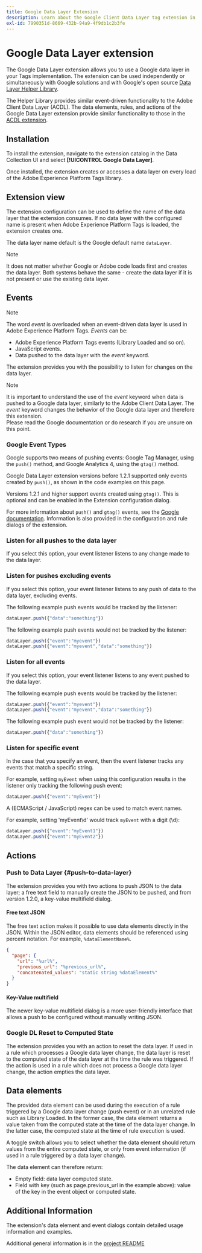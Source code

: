 ```yaml
---
title: Google Data Layer Extension
description: Learn about the Google Client Data Layer tag extension in Adobe Experience Platform.
exl-id: 7990351d-8669-432b-94a9-4f9db1c2b3fe
---
```

# Google Data Layer extension

The Google Data Layer extension allows you to use a Google data layer in your Tags implementation. The extension can be used independently or simultaneously with Google solutions and with Google's open source [Data Layer Helper Library](https://github.com/google/data-layer-helper).

The Helper Library provides similar event-driven functionality to the Adobe Client Data Layer (ACDL). The data elements, rules, and actions of the Google Data Layer extension provide similar functionality to those in the [ACDL extension](../client-data-layer/overview.md).

## Installation

To install the extension, navigate to the extension catalog in the Data Collection UI and select **[!UICONTROL Google Data Layer]**.

Once installed, the extension creates or accesses a data layer on every load of the Adobe Experience Platform Tags library.

## Extension view

The extension configuration can be used to define the name of the data layer that the extension consumes. If no data layer with the configured name is present when Adobe Experience Platform Tags is loaded, the extension creates one.

The data layer name default is the Google default name `dataLayer`.

>[!NOTE]
>
>It does not matter whether Google or Adobe code loads first and creates the data layer. Both systems behave the same - create the data layer if it is not present or use the existing data layer.

## Events

>[!NOTE]
>
>The word _event_ is overloaded when an event-driven data layer is used in Adobe Experience Platform Tags. _Events_ can be:
> - Adobe Experience Platform Tags events (Library Loaded and so on).
> - JavaScript events.
> - Data pushed to the data layer with the _event_ keyword.

The extension provides you with the possibility to listen for changes on the data layer.

>[!NOTE]
>
>It is important to understand the use of the _event_ keyword when data is pushed to a Google data layer, similarly to the Adobe Client Data Layer. The _event_ keyword changes the behavior of the Google data layer and therefore this extension.  
> Please read the Google documentation or do research if you are unsure on this point.

### Google Event Types

Google supports two means of pushing events: Google Tag Manager, using the `push()` method, and Google Analytics 4, using the `gtag()` method.

Google Data Layer extension versions before 1.2.1 supported only events created by `push()`, as shown in the code examples on this page.

Versions 1.2.1 and higher support events created using `gtag()`.  This is optional and can be enabled in the Extension configuration dialog.

For more information about `push()` and `gtag()` events, see the [Google documentation](https://developers.google.com/analytics/devguides/collection/ga4/reference/events?client_type=gtag).  Information is also provided in the configuration and rule dialogs of the extension.

### Listen for all pushes to the data layer

If you select this option, your event listener listens to any change made to the data layer.

### Listen for pushes excluding events

If you select this option, your event listener listens to any push of data to the data layer, excluding events.

The following example push events would be tracked by the listener:

```js
dataLayer.push({"data":"something"})
```

The following example push events would not be tracked by the listener:

```js
dataLayer.push({"event":"myevent"})
dataLayer.push({"event":"myevent","data":"something"})
```

### Listen for all events

If you select this option, your event listener listens to any event pushed to the data layer.

The following example push events would be tracked by the listener:

```js
dataLayer.push({"event":"myevent"})
dataLayer.push({"event":"myevent","data":"something"})
```

The following example push event would not be tracked by the listener:

```js
dataLayer.push({"data":"something"})
```

### Listen for specific event

In the case that you specify an event, then the event listener tracks any events that match a specific string.

For example, setting `myEvent` when using this configuration results in the listener only tracking the following push event:

```js
dataLayer.push({"event":"myEvent"})
```

A (ECMAScript / JavaScript) regex can be used to match event names.

For example, setting 'myEvent\d' would track `myEvent` with a digit (\d):

```js
dataLayer.push({"event":"myEvent1"})
dataLayer.push({"event":"myEvent2"})
```

## Actions

### Push to Data Layer {#push-to-data-layer}

The extension provides you with two actions to push JSON to the data layer; a free text field to manually create the JSON to be pushed, and from version 1.2.0, a key-value multifield dialog.

#### Free text JSON

The free text action makes it possible to use data elements directly in the JSON. Within the JSON editor, data elements should be referenced using percent notation. For example, `%dataElementName%`.

```json
{
  "page": {
    "url": "%url%",
    "previous_url": "%previous_url%",
    "concatenated_values": "static string %dataElement%"
  }
}
```

#### Key-Value multifield

The newer key-value multifield dialog is a more user-friendly interface that allows a push to be configured without manually writing JSON.

### Google DL Reset to Computed State

The extension provides you with an action to reset the data layer. If used in a rule which processes a Google data layer change, the data layer is reset to the computed state of the data layer at the time the rule was triggered. If the action is used in a rule which does not process a Google data layer change, the action empties the data layer.

## Data elements

The provided data element can be used during the execution of a rule triggered by a Google data layer change (push event) or in an unrelated rule such as Library Loaded. In the former case, the data element returns a value taken from the computed state at the time of the data layer change. In the latter case, the computed state at the time of rule execution is used.

A toggle switch allows you to select whether the data element should return values from the entire computed state, or only from event information (if used in a rule triggered by a data layer change).

The data element can therefore return:

- Empty field: data layer computed state.
- Field with key (such as page.previous_url in the example above): value of the key in the event object or computed state.

## Additional Information

The extension's data element and event dialogs contain detailed usage information and examples.

Additional general information is in the [project README](https://github.com/adobe/reactor-extension-googledatalayer/blob/main/README.md)
